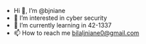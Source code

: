 - Hi 👋, I’m @bjniane
- 👀 I’m interested in cyber security
- 🌱 I’m currently learning in 42-1337
- 📫 How to reach me bilaljniane0@gmail.com
